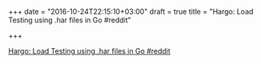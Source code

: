 +++
date = "2016-10-24T22:15:10+03:00"
draft = true
title = "Hargo: Load Testing using .har files in Go  #reddit"

+++

<p><a href="https://t.co/cRgBySkEck">Hargo: Load Testing using .har files in Go  #reddit</a></p>
